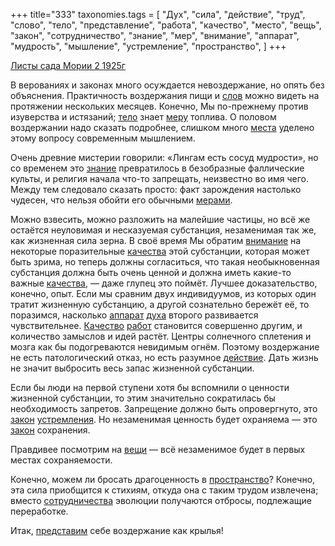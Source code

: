 +++
title="333"
taxonomies.tags = [
 "Дух",
 "сила",
 "действие",
 "труд",
 "слово",
 "тело",
 "представление",
 "работа",
 "качество",
 "место",
 "вещь",
 "закон",
 "сотрудничество",
 "знание",
 "мер",
 "внимание",
 "аппарат",
 "мудрость",
 "мышление",
 "устремление",
 "пространство",
]
+++

[Листы сада Мории 2 1925г](/agni/1925)

В верованиях и законах много осуждается невоздержание, но опять без объяснения. Практичность воздержания пищи и [слов](/tags/слово) можно видеть на протяжении нескольких месяцев. Конечно, Мы по-прежнему против изуверства и истязаний; [тело](/tags/тело) знает [меру](/tags/мер) топлива. О половом воздержании надо сказать подробнее, слишком много [места](/tags/[место](/tags/место)) уделено этому вопросу современным мышлением.   

Очень древние мистерии говорили: «Лингам есть сосуд мудрости», но со временем это [знание](/tags/знание) превратилось в безобразные фаллические культы, и религия начала что-то запрещать, неизвестно во имя чего. Между тем следовало сказать просто: факт зарождения настолько чудесен, что нельзя обойти его обычными [мерами](/tags/мер).   

Можно взвесить, можно разложить на малейшие частицы, но всё же остаётся неуловимая и несказуемая субстанция, незаменимая так же, как жизненная сила зерна. В своё время Мы обратим [внимание](/tags/внимание) на некоторые поразительные [качества](/tags/качество) этой субстанции, которая может быть зрима, но теперь должны согласиться, что такая необыкновенная субстанция должна быть очень ценной и должна иметь какие-то важные [качества](/tags/качество), — даже глупец это поймёт. Лучшее доказательство, конечно, опыт. Если мы сравним двух индивидуумов, из которых один тратит жизненную субстанцию, а другой сознательно бережёт её, то поразимся, насколько [аппарат](/tags/аппарат) [духа](/tags/Дух) второго развивается чувствительнее. [Качество](/tags/качество) [работ](/tags/работа) становится совершенно другим, и количество замыслов и идей растёт. Центры солнечного сплетения и мозга как бы подогреваются невидимым огнём. Поэтому воздержание не есть патологический отказ, но есть разумное [действие](/tags/действие). Дать жизнь не значит выбросить весь запас жизненной субстанции.   

Если бы люди на первой ступени хотя бы вспомнили о ценности жизненной субстанции, то этим значительно сократилась бы необходимость запретов. Запрещение должно быть опровергнуто, это [закон](/tags/закон) [устремления](/tags/устремление). Но незаменимая ценность будет охраняема — это [закон](/tags/закон) сохранения.   

Правдивее посмотрим на [вещи](/tags/вещь) — всё незаменимое будет в первых местах сохраняемости.   

Конечно, можем ли бросать драгоценность в [пространство](/tags/пространство)? Конечно, эта сила приобщится к стихиям, откуда она с таким трудом извлечена; вместо [сотрудничества](/tags/сотрудничество) эволюции получаются отбросы, подлежащие переработке.   

Итак, [представим](/tags/представление) себе воздержание как крылья!   

